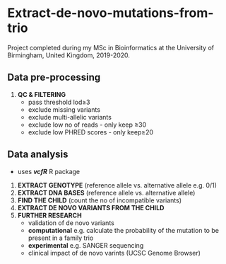 # Extract-de-novo-mutations-from-trio
Project completed during my MSc in Bioinformatics at the University of Birmingham, United Kingdom, 2019-2020.

## Data pre-processing
1. **QC & FILTERING** 
   * pass threshold lod≥3 
   * exclude missing variants
   * exclude multi-allelic variants
   * exclude low no of reads - only keep ≥30
   * exclude low PHRED scores - only keep≥20

## Data analysis
* uses ***vcfR*** R package
1. **EXTRACT GENOTYPE** (reference allele vs. alternative allele e.g. 0/1)
2. **EXTRACT DNA BASES** (reference allele vs. alternative allele)
3. **FIND THE CHILD** (count the no of incompatible variants)
4. **EXTRACT DE NOVO VARIANTS FROM THE CHILD** 
5. **FURTHER RESEARCH**
   * validation of de novo variants 
    * **computational** e.g. calculate the probability of the mutation to be present in a family trio 
    * **experimental** e.g. SANGER sequencing
   * clinical impact of de novo varints (UCSC Genome Browser)
